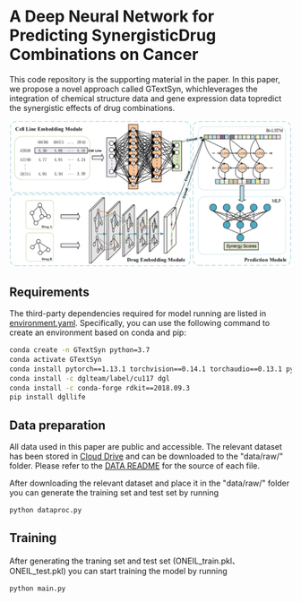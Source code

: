# A Deep Neural Network for Predicting SynergisticDrug Combinations on Cancer

This code repository is the supporting material in the paper. In this paper, we propose a novel approach called GTextSyn, whichleverages the integration of chemical structure data and gene expression data topredict the synergistic effects of drug combinations.

![GTextSyn](GTextSyn.jpg)

## Requirements

The third-party dependencies required for model running are listed in [environment.yaml](./environment.yaml). Specifically, you can use the following command to create an environment based on conda and pip:

```bash
conda create -n GTextSyn python=3.7
conda activate GTextSyn
conda install pytorch==1.13.1 torchvision==0.14.1 torchaudio==0.13.1 pytorch-cuda=11.7 -c pytorch -c nvidia
conda install -c dglteam/label/cu117 dgl
conda install -c conda-forge rdkit==2018.09.3
pip install dgllife
```

## Data preparation

All data used in this paper are public and accessible. The relevant dataset has been stored in [Cloud Drive](https://drive.google.com/drive/folders/1mgCB3NJJB4RXE_KrxmdlQK7_LXtU66kh?usp=sharing) and can be downloaded to the "data/raw/" folder. Please refer to the [DATA README](./data/raw/README) for the source of each file.

After downloading the relevant dataset and place it in the "data/raw/" folder you can generate the training set and test set by running

```bash
python dataproc.py
```

## Training

After generating the traning set and test set (ONEIL_train.pkl、ONEIL_test.pkl) you can start training the model by running

```bash
python main.py
```
